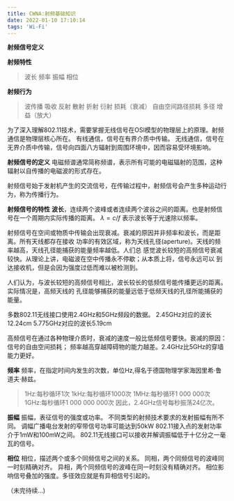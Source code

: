 ```yaml
---
title: CWNA:射频基础知识
date: 2022-01-10 17:10:14
tags: 'Wi-Fi'
---
```


**射频信号定义**

**射频特性**
> 波长
> 频率
> 振幅
> 相位

**射频行为**
> 波传播
> 吸收
> 反射
> 散射
> 折射
> 衍射
> 损耗（衰减）
> 自由空间路径损耗
> 多径
> 增益（放大）


为了深入理解802.11技术，需要掌握无线信号在OSI模型的物理层上的原理。射频通信是物理层核心所在。
有线通信，信号在有界介质中传输。
无线通信，信号在无界介质中传输，信号向四面八方辐射到周围环境中，因而容易受环境影响。

**射频信号的定义**
电磁频谱通常简称频谱，表示所有可能的电磁辐射的范围，这种辐射以自传播的电磁波的形式存在。

射频信号始于发射机产生的交流信号，在传输过程中，射频信号会产生多种运动行为，称为传播行为。


**射频信号的特性**
**波长**，连续两个波峰或者连续两个波谷之间的距离。也是射频信号在一个周期内实际传播的距离。
$λ=c/f$
表示波长等于光速除以频率。

射频信号在空间或物质中传输会出现衰减。衰减的原因并非频率和波长，而是距离。所有天线都存在接收
功率的有效区域，称为天线孔径(aperture)。天线的频率越高，天线孔径能捕获的能量频率越低。人们总
感觉波长较短的高频信号衰减较快。从理论上讲，电磁波在空中传播永不停歇；从本质上将，信号永远可以
到达接收机，但是会因为强度过低而难以被检测到。

人们认为，与波长较短的高频信号相比，波长较长的低频信号能传播更远的距离。实际情况是，高频天线的
孔径能够捕获的能量远低于低频天线的孔径所能捕获的能量。

多数802.11无线接口使用2.4GHz和5GHz频段的数据。
2.45GHz对应的波长12.24cm
5.775GHz对应的波长5.19cm

高频信号在通过各种物理介质时，衰减的速度一般比低频信号要快。衰减的原因：
信号的自由空间损耗；
频率越高穿越障碍物的能力越差。2.4GHz比5GHz的穿墙能力更好。

**频率**
频率，在指定时间内发生的次数，单位Hz,得名于德国物理学家海因里希·鲁道夫·赫兹。
> 1Hz:每秒循环1次
> 1kHz:每秒循环1000次
> 1MHz:每秒循环1 000 000次
> 1GHz:每秒循环1 000 000 000次
因此，2.4GHz信号每秒振荡24亿次。

**振幅**
振幅，表征信号的强度或功率。
不同类型的射频技术要求的发射振幅有所不同。
调幅广播电台发射的窄带信号功率可能达到50kW
802.11接入点的发射功率介于1mW和100mW之间。
802.11无线接口可以接收并解调振幅低于十亿分之一毫瓦的信号。

**相位**
相位，描述两个或多个同频信号之间的关系。
同相，两个同频信号的波峰同一时刻精确对齐。
异相，两个同频信号的波峰在同一时刻没有精确对齐。
相位影响信号叠加的强度。多径效应就是有异相信号引起的。

（未完待续...)




